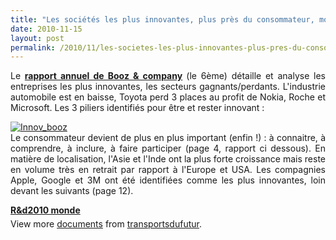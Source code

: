 ```yaml
---
title: "Les sociétés les plus innovantes, plus près du consommateur, moins de hard", plus de "soft"""
date: 2010-11-15
layout: post
permalink: /2010/11/les-societes-les-plus-innovantes-plus-pres-du-consommateur-moins-de-hard-plus-de-soft.html
---
```


<p style="text-align: justify">Le <strong><a href="http://www.booz.com/global/home/what_we_think/featured_content/innovation_1000_2010" target="_blank">rapport annuel de Booz & company</a> </strong>(le 6ème) détaille et analyse les entreprises les plus innovantes, les secteurs gagnants/perdants. L'industrie automobile est en baisse, Toyota perd 3 places au profit de Nokia, Roche et Microsoft. Les 3 piliers identifiés pour être et rester innovant : </p>  <!--more-->   <p style="text-align: justify"><a href="/wp-content/uploads/sites/6/old/6a0120a66d2ad4970b013488ff2b15970c-800wi.jpg" rel="lightbox"><img alt="Innov_booz" class="asset  asset-image at-xid-6a0120a66d2ad4970b013488ff2b15970c" src="/wp-content/uploads/sites/6/old/6a0120a66d2ad4970b013488ff2b15970c-500wi.jpg" style="margin-left: auto;margin-right: auto" title="Innov_booz" /></a> <br />Le consommateur devient de plus en plus important (enfin !) : à connaitre, à comprendre, à inclure, à faire participer (page 4, rapport ci dessous). En matière de localisation, l'Asie et l'Inde ont la plus forte croissance mais reste en volume très en retrait par rapport à l'Europe et USA. Les compagnies Apple, Google et 3M ont été identifiées comme les plus innovantes, loin devant les suivants (page 12).</p> <div id="__ss_5784508" style="width: 477px"><strong style="margin: 12px 0 4px"><a href="http://www.slideshare.net/transportsdufutur/rd2010-monde" title="R&d2010 monde">R&d2010 monde</a></strong>        <div style="padding: 5px 0 12px">View more <a href="http://www.slideshare.net/">documents</a> from <a href="http://www.slideshare.net/transportsdufutur">transportsdufutur</a>.</div> </div>